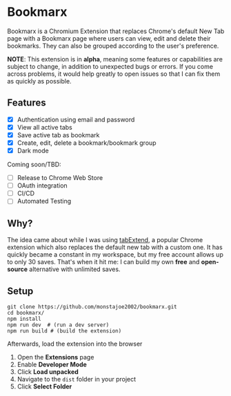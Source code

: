 ﻿# Bookmarx

Bookmarx is a Chromium Extension that replaces Chrome's default New Tab page with a Bookmarx page where users can view, edit and delete their bookmarks. They can also be grouped according to the user's preference.

**NOTE**: This extension is in **alpha**, meaning some features or capabilities are subject to change, in addition to unexpected bugs or errors. If you come across problems, it would help greatly to open issues so that I can fix them as quickly as possible.

## Features

- [x] Authentication using email and password
- [x] View all active tabs
- [x] Save active tab as bookmark
- [x] Create, edit, delete a bookmark/bookmark group
- [x] Dark mode

 Coming soon/TBD:

- [ ] Release to Chrome Web Store
- [ ] OAuth integration
- [ ] CI/CD
- [ ] Automated Testing

## Why?

The idea came about while I was using [tabExtend](https://www.tabextend.com), a popular Chrome extension which also replaces the default new tab with a custom one. It has quickly became a constant in my workspace, but my free account allows up to only 30 saves. That's when it hit me: I  can build my own  **free** and **open-source** alternative with unlimited saves.

## Setup

    git clone https://github.com/monstajoe2002/bookmarx.git
    cd bookmarx/
    npm install
    npm run dev  # (run a dev server)
    npm run build # (build the extension)
Afterwards, load the extension into the browser

 1. Open the **Extensions** page
 2. Enable **Developer Mode**
 3. Click **Load unpacked**
 4. Navigate to the `dist` folder in your project
 5. Click **Select Folder**

